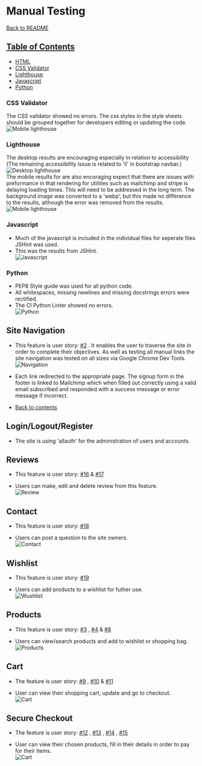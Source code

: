 # Manual Testing

[Back to README](README.md)

## [Table of Contents](#table-of-contents)
* [HTML](#html)
* [CSS Validator](#css-validator)
* [Lighthouse](#lighthouse)
* [Javascript](#javascript)
* [Python](#python)

### CSS Validator
The CSS validator showed no errors. The css styles in the style sheets should be grouped together for developers editing or updating the code.<br>
![Mobile lighthouse](docs/css-validator.png)<br>

### Lighthouse
The desktop results are encouraging especially in relation to accessibility (The remaining accessibility issue is related to 'li' in bootstrap navbar.)<br>
![Desktop lighthouse](docs/lighthouse-test.png)<br>
The  mobile results for are also encoraging expect that there are issues with preformance in that rendering for utilities such as mailchimp and stripe is delaying loading times. This will need to be addressed in the long term. The background image was converted to a 'webp', but this made no difference to the results, although the error was removed from the results.<br>
![Mobile lighthouse](docs/mobile-lighthouse-test.png)<br>

### Javascript
* Much of the javascript is included in the individual files for seperate files JSHint was used.<br>
* This was the results from JSHint.<br>
![Javascript](docs/javascript_code.png)<br>

### Python
* PEP8 Style guide was used for all python code.
* All whitespaces, missing newlines and missing docstrings errors were rectified.
* The CI Python Linter showed no errors.<br>
![Python](docs/python_code.png)<br>

## Site Navigation 
* This feature is user story: [#2](https://github.com/andyk8872/p5-ecommerce/issues/2) . It enables the user to traverse the site in order to complete their objectives. As well as testing all manual links the site navigation was tested on all sizes via Google Chrome Dev Tools.<br>
![Navigation](docs/navigation_test.png)<br>

* Each link redirected to the appropriate page. The signup form in the footer is linked to Mailchimp which when filled out correctly using a valid email subscribed and responded with a success message or error message if incorrect.


* [Back to contents](#table-of-contents)

## Login/Logout/Register

* The site is using 'allauth' for the administration of users and accounts.

## Reviews

* This feature is user story: [#16](https://github.com/andyk8872/p5-ecommerce/issues/16) & [#17](https://github.com/andyk8872/p5-ecommerce/issues/17) 

* Users can make, edit and delete review from this feature.<br>
![Review](docs/review_test.png)<br>

## Contact

* This feature is user story: [#18](https://github.com/andyk8872/p5-ecommerce/issues/18)

* Users can post a question to the site owners.<br>
![Contact](docs/contact_test.png)<br>

## Wishlist

* This feature is user story: [#19](https://github.com/andyk8872/p5-ecommerce/issues/19)

* Users can add products to a wishlist for futher use.<br>
![Wushlist](docs/wishlist_test.png)<br>

## Products

* This feature is user story: [#3](https://github.com/andyk8872/p5-ecommerce/issues/3) ,  [#4](https://github.com/andyk8872/p5-ecommerce/issues/4) & [#8](https://github.com/andyk8872/p5-ecommerce/issues/8)

* Users can view/search products and add to wishlist or shopping bag.<br>
![Products](docs/products_test.png)<br>

## Cart

* The feature is user story: [#9](https://github.com/andyk8872/p5-ecommerce/issues/9) , [#10](https://github.com/andyk8872/p5-ecommerce/issues/10) & [#11](https://github.com/andyk8872/p5-ecommerce/issues/11)

* User can view their shopping cart, update and go to checkout.<br>
![Cart](docs/cart_test.png)<br>

## Secure Checkout

* The feature is user story: [#12](https://github.com/andyk8872/p5-ecommerce/issues/12) , [#13](https://github.com/andyk8872/p5-ecommerce/issues/13) , [#14](https://github.com/andyk8872/p5-ecommerce/issues/14) , [#15](https://github.com/andyk8872/p5-ecommerce/issues/15)

* User can view their chosen products, fill in their details in order to pay for their items.<br>
![Cart](docs/checkout_test.png)<br>
